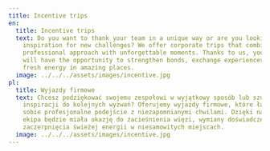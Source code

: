 ```yaml
---
title: Incentive trips
en:
  title: Incentive trips
  text: Do you want to thank your team in a unique way or are you looking for
    inspiration for new challenges? We offer corporate trips that combine a
    professional approach with unforgettable moments. Thanks to us, your team
    will have the opportunity to strengthen bonds, exchange experiences and get
    fresh energy in amazing places.
  image: ../../../assets/images/incentive.jpg
pl:
  title: Wyjazdy firmowe
  text: Chcesz podziękować swojemu zespołowi w wyjątkowy sposób lub szukasz
    inspiracji do kolejnych wyzwań? Oferujemy wyjazdy firmowe, które łączą w
    sobie profesjonalne podejście z niezapomnianymi chwilami. Dzięki nam Twoja
    ekipa będzie miała okazję do zacieśnienia więzi, wymiany doświadczeń i
    zaczerpnięcia świeżej energii w niesamowitych miejscach.
  image: ../../../assets/images/incentive.jpg
---
```

